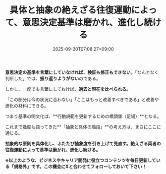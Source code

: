 ﻿---
title: "具体と抽象の絶えざる往復運動によって、意思決定基準は磨かれ、進化し続ける"
date: 2025-09-20T07:08:27+09:00
draft: false
---

**意思決定の基準を言葉にしていなければ、検証も修正もできない。**「なんとなく判断した」では、**振り返りようがない**のである。

しかし、一度でも言葉にしておけば、**過去と現在を比べられる。**

「この部分は今の状況に合わない」「ここはもっと改善すべきである」と改善や進化の材料にできる。

つまり基準の明文化は、**行動規範を更新するための橋頭堡（足場）**となる。



これまで幾度も語ってきた**「抽象と具体の階段」**の考え方は、まさにここに通じる。



**抽象的な原則を具体化し、ふたたび抽象度を引き上げて見直す。絶えざる両者の往復運動によって基準は磨かれ、進化し続ける。**



**※以上のような、ビジネスやキャリア開発に役立つコンテンツを毎日更新している「規格外」です。この機会にXと合わせてフォローしておいて下さい！**